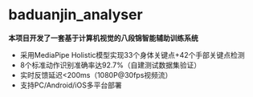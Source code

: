 # baduanjin_analyser
**本项目开发了一套基于计算机视觉的八段锦智能辅助训练系统**
- 采用MediaPipe Holistic模型实现33个身体关键点+42个手部关键点检测
- 8个标准动作识别准确率达92.7%（自建测试数据集验证）
- 实时反馈延迟<200ms（1080P@30fps视频流）
- 支持PC/Android/iOS多平台部署

